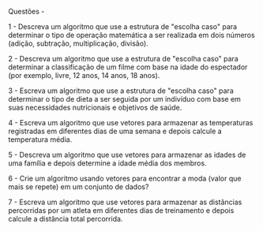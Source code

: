 Questões -

1 - Descreva um algoritmo que use a estrutura de "escolha caso" para determinar o tipo 
de operação matemática a ser realizada em dois números (adição, subtração, multiplicação, divisão).

2 - Descreva um algoritmo que use a estrutura de "escolha caso" para determinar a classificação 
de um filme com base na idade do espectador (por exemplo, livre, 12 anos, 14 anos, 18 anos).

3 - Escreva um algoritmo que use a estrutura de "escolha caso" para determinar o tipo de dieta a 
ser seguida por um indivíduo com base em suas necessidades nutricionais e objetivos de saúde.

4 - Escreva um algoritmo que use vetores para armazenar as temperaturas registradas em diferentes 
dias de uma semana e depois calcule a temperatura média.

5 - Descreva um algoritmo que use vetores para armazenar as idades de uma família e depois
determine a idade média dos membros.

6 - Crie um algoritmo usando vetores para encontrar a moda (valor que mais se repete) em um conjunto de dados?

7 - Escreva um algoritmo que use vetores para armazenar as distâncias percorridas por um atleta em 
diferentes dias de treinamento e depois calcule a distância total percorrida.
